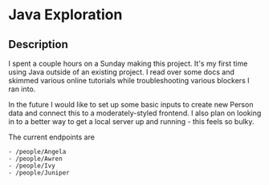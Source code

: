 # Java Exploration

## Description
I spent a couple hours on a Sunday making this project.  It's my first time using Java outside of an existing project.  I read over some docs and skimmed various online tutorials while troubleshooting various blockers I ran into.

In the future I would like to set up some basic inputs to create new Person data and connect this to a moderately-styled frontend.  I also plan on looking in to a better way to get a local server up and running - this feels so bulky.

The current endpoints are
```
- /people/Angela
- /people/Awren
- /people/Ivy
- /people/Juniper
```